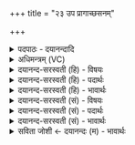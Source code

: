 +++
title = "२३ उप प्रागाच्छसनम्"

+++
<details><summary>पदपाठः - दयानन्दादि</summary>

उप॑। प्र। अ॒गा॒त्। शस॑नम्। वा॒जी। अर्वा॑। दे॒व॒द्रीचा॑। मन॑सा। दीध्या॑नः। अजः॑। पु॒रः। नी॒य॒ते॒। नाभिः॑। अ॒स्य। अनु॑। प॒श्चात्। क॒वयः॑। य॒न्ति॒। रे॒भाः। २३।
</details>

<details><summary>अधिमन्त्रम् (VC)</summary>

- मनुष्या देवताः
- भार्गवो जमदग्निर्ऋषिः
- भुरिक्पङ्क्तिः
- पञ्चमः
</details>

<details><summary>दयानन्द-सरस्वती (हि) - विषयः</summary>

कैसे विद्वान् हितैषी होते हैं, इस विषय को अगले मन्त्र में कहा है ॥
</details>

<details><summary>दयानन्द-सरस्वती (हि) - पदार्थः</summary>

पदार्थान्वयभाषाः -  जो (दीध्यानः) सुन्दर प्रकाशमान हुआ (अजः) फेंकनेवाला (वाजी) वेगवान् (अर्वा) चालाक घोड़ा (देवद्रीचा) विद्वानों को प्राप्त होते हुए (मनसा) मन से (शसनम्) जिसमें हिंसा होती है, उस युद्ध को (उप, प्र, अगात्) अच्छे प्रकार समीप प्राप्त होता है। विद्वानों से (अस्य) इसका (नाभिः) मध्यभाग अर्थात् पीठ (पुरः) आगे (नीयते) प्राप्त की जाती अर्थात् उस पर बैठते हैं, उसको (पश्चात्) पीछे (रेभाः) सब विद्याओं की स्तुति करनेवाले (कवयः) बुद्धिमान् जन (अनु, यन्ति) अनुकूलता से प्राप्त होते हैं ॥२३ ॥
</details>

<details><summary>दयानन्द-सरस्वती (हि) - भावार्थः</summary>

भावार्थभाषाः -  जो विद्वान् लोग उत्तम विचार से घोड़ों को अच्छी शिक्षा दे और अग्नि आदि पदार्थों को सिद्ध कर ऐश्वर्य को प्राप्त होते हैं, वे जगत् के हितैषी होते हैं ॥२३ ॥
</details>

<details><summary>दयानन्द-सरस्वती (सं) - विषयः</summary>

कीदृशा विद्वांसो हितैषिण इत्याह ॥
</details>

<details><summary>दयानन्द-सरस्वती (सं) - पदार्थः</summary>

पदार्थान्वयभाषाः -  यो दीध्यानोऽजो वाज्यर्वा देवद्रीचा मनसा शसनमुप प्रागात् विद्वद्भिरस्य नाभिः पुरो नीयते, तं पश्चात् रेभाः कवयः अनुयन्ति ॥२३ ॥
</details>

<details><summary>दयानन्द-सरस्वती (सं) - भावार्थः</summary>

भावार्थभाषाः -  ये विद्वांसो दिव्येन विचारेण तुरङ्गान् सुशिक्ष्याग्न्यादीन् संसाध्यैश्वर्यं प्राप्नुवन्ति, ते जगद्धितैषिणो भवन्ति ॥२३ ॥
</details>

<details><summary>सविता जोशी ← दयानन्दः (म) - भावार्थः</summary>

भावार्थभाषाः -  जे विद्वान लोक उत्तम विचार करून घोड्यांना प्रशिक्षण देऊन अग्नी इत्यादी पदार्थांद्वारे ऐश्वर्य प्राप्त करतात ते जगाचे हितकर्ते असतात.
</details>